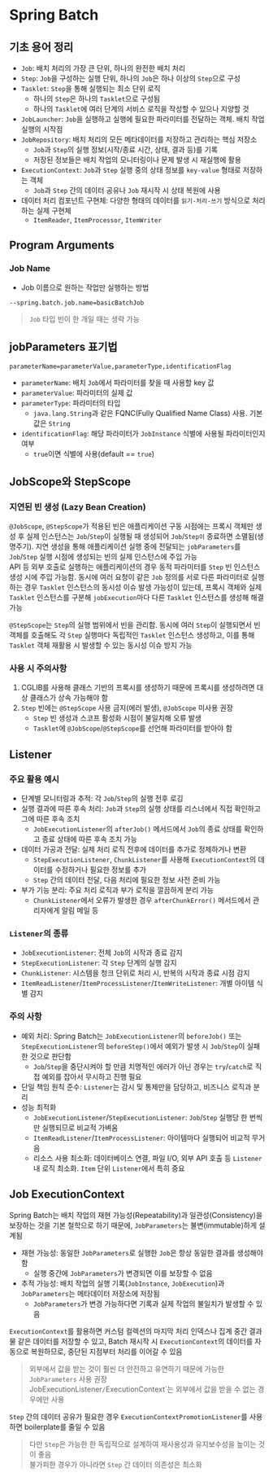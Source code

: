 # Spring Batch

## 기초 용어 정리

- `Job`: 배치 처리의 가장 큰 단위, 하나의 완전한 배치 처리
- `Step`: `Job`을 구성하는 실행 단위, 하나의 `Job`은 하나 이상의 `Step`으로 구성
- `Tasklet`: `Step`을 통해 실행되는 최소 단위 로직
    - 하나의 `Step`은 하나의 `Tasklet`으로 구성됨
    - 하나의 `Tasklet`에 여러 단계의 서비스 로직을 작성할 수 있으나 지양할 것
- `JobLauncher`: `Job`을 실행하고 실행에 필요한 파라미터를 전달하는 객체. 배치 작업 실행의 시작점
- `JobRepository`: 배치 처리의 모든 메타데이터를 저장하고 관리하는 핵심 저장소
    - `Job`과 `Step`의 실행 정보(시작/종료 시간, 상태, 결과 등)를 기록
    - 저장된 정보들은 배치 작업의 모니터링이나 문제 발생 시 재실행에 활용
- `ExecutionContext`: `Job`과 `Step` 실행 중의 상태 정보를 `key-value` 형태로 저장하는 객체
    - `Job`과 `Step` 간의 데이터 공유나 `Job` 재시작 시 상태 복원에 사용
- 데이터 처리 컴포넌트 구현체: 다양한 형태의 데이터를 `읽기-처리-쓰기` 방식으로 처리하는 실제 구현체
    - `ItemReader`, `ItemProcessor`, `ItemWriter`

## Program Arguments

### Job Name

- Job 이름으로 원하는 작업만 실행하는 방법

```batch
--spring.batch.job.name=basicBatchJob
```

> `Job` 타입 빈이 한 개일 때는 생략 가능

## jobParameters 표기법

```batch
parameterName=parameterValue,parameterType,identificationFlag
```

- `parameterName`: 배치 `Job`에서 파라미터를 찾을 때 사용할 key 값
- `parameterValue`: 파라미터의 실제 값
- `parameterType`: 파라미터의 타입
    - `java.lang.String`과 같은 FQNC(Fully Qualified Name Class) 사용. 기본값은 `String`
- `identificationFlag`: 해당 파라미터가 `JobInstance` 식별에 사용될 파라미터인지 여부
    - `true`이면 식별에 사용(default == `true`)

## JobScope와 StepScope

### 지연된 빈 생성 (Lazy Bean Creation)

`@JobScope`, `@StepScope`가 적용된 빈은 애플리케이션 구동 시점에는 프록시 객체만 생성 후 실제 인스턴스는 `Job`/`Step`이 실행될 때 생성되어 `Job`/`Step이` 종료하면 소멸됨(생명주기). 지연 생성을 통해 애플리케이션 실행 중에 전달되는 `jobParameters`를 `Job`/`Step` 실행 시점에 생성되는 빈의 실제 인스턴스에 주입 가능  
API 등 외부 호출로 실행하는 애플리케이션의 경우 동적 파라미터를 `Step` 빈 인스턴스 생성 시에 주입 가능함. 동시에 여러 요청이 같은 `Job` 정의를 서로 다른 파라미터로 실행하는 경우 `Tasklet` 인스턴스의 동시성 이슈 발생 가능성이 있는데, 프록시 객체와 실제 `Tasklet` 인스턴스를 구분해 `jobExecution`마다 다른 `Tasklet` 인스턴스를 생성해 해결 가능

`@StepScope`는 `Step`의 실행 범위에서 빈을 관리함. 동시에 여러 `Step`이 실행되면서 빈 객체를 호출해도 각 `Step` 실행마다 독립적인 `Tasklet` 인스턴스 생성하고, 이를 통해 `Tasklet` 객체 재활용 시 발생할 수 있는 동시성 이슈 방지 가능

### 사용 시 주의사항

1. CGLIB를 사용해 클래스 기반의 프록시를 생성하기 때문에 프록시를 생성하려면 대상 클래스가 상속 가능해야 함
1. `Step` 빈에는 `@StepScope` 사용 금지(에러 발생), `@JobScope` 미사용 권장
    - `Step` 빈 생성과 스코프 활성화 시점이 불일치해 오류 발생
    - `Tasklet`에 `@JobScope`/`@StepScope`를 선언해 파라미터를 받아야 함

## Listener

### 주요 활용 예시

- 단계별 모니터링과 추적: 각 `Job`/`Step`의 실행 전후 로깅
- 실행 결과에 따른 후속 처리: `Job`과 `Step`의 실행 상태를 리스너에서 직접 확인하고 그에 따른 후속 조치
    - `JobExecutionListener`의 `afterJob()` 메서드에서 `Job`의 종료 상태를 확인하고 종료 상태에 따른 후속 조치 가능
- 데이터 가공과 전달: 실제 처리 로직 전후에 데이터를 추가로 정제하거나 변환
    - `StepExecutionListener`, `ChunkListener`를 사용해 `ExecutionContext`의 데이터를 수정하거나 필요한 정보를 추가
    - `Step` 간의 데이터 전달, 다음 처리에 필요한 정보 사전 준비 가능
- 부가 기능 분리: 주요 처리 로직과 부가 로직을 깔끔하게 분리 가능
    - `ChunkListener`에서 오류가 발생한 경우 `afterChunkError()` 메서드에서 관리자에게 알림 메일 등

### `Listener`의 종류

- `JobExecutionListener`: 전체 `Job`의 시작과 종료 감지
- `StepExecutionListener`: 각 `Step` 단계의 실행 감지
- `ChunkListener`: 시스템을 청크 단위로 처리 시, 반복의 시작과 종료 시점 감지
- `ItemReadListener`/`ItemProcessListener`/`ItemWriteListener`: 개별 아이템 식별 감지

### 주의 사항

- 예외 처리: Spring Batch는 `JobExecutionListener`의 `beforeJob()` 또는 `StepExecutionListener`의 `beforeStep()`에서 예외가 발생 시 `Job`/`Step`이 실패한 것으로 판단함
    - `Job`/`Step`을 중단시켜야 할 만큼 치명적인 에러가 아닌 경우는 `try`/`catch`로 직접 예외를 잡아서 무시하고 진행 필요
- 단일 책임 원칙 준수: `Listener`는 감시 및 통제만을 담당하고, 비즈니스 로직과 분리
- 성능 최적화
    - `JobExecutionListener`/`StepExecutionListener`: `Job`/`Step` 실행당 한 번씩만 실행되므로 비교적 가벼움
    - `ItemReadListener`/`ItemProcessListener`: 아이템마다 실행되어 비교적 무거음
    - 리소스 사용 최소화: 데이터베이스 연결, 파일 I/O, 외부 API 호출 등 `Listener` 내 로직 최소화. `Item` 단위 `Listener`에서 특히 중요

## Job ExecutionContext

Spring Batch는 배치 작업의 재현 가능성(Repeatability)과 일관성(Consistency)을 보장하는 것을 기본 철학으로 하기 때문에, `JobParameters`는 불변(immutable)하게 설계됨

- 재현 가능성: 동일한 `JobParameters`로 실행한 `Job`은 항상 동일한 결과를 생성해야 함
    - 실행 중간에 `JobParameters`가 변경되면 이를 보장할 수 없음
- 추적 가능성: 배치 작업의 실행 기록(`JobInstance`, `JobExecution`)과 `JobParameters`는 메타데이터 저장소에 저장됨
    - `JobParameters`가 변경 가능하다면 기록과 실제 작업의 불일치가 발생할 수 있음

`ExecutionContext`를 활용하면 커스텀 컬렉션의 마지막 처리 인덱스나 집계 중간 결과물 같은 데이터를 저장할 수 있고, Batch 재시작 시 `ExecutionContext`의 데이터를 자동으로 복원하므로, 중단된 지점부터 처리를 이어갈 수 있음

> 외부에서 값을 받는 것이 훨씬 더 안전하고 유연하기 때문에 가능한 `JobParameters` 사용 권장  
> JobExecutionListener`/`ExecutionContext`는 외부에서 값을 받을 수 없는 경우에만 사용

`Step` 간의 데이터 공유가 필요한 경우 `ExecutionContextPromotionListener`를 사용하면 boilerplate를 줄일 수 있음

> 다만 `Step`은 가능한 한 독립적으로 설계하여 재사용성과 유지보수성을 높이는 것이 좋음  
> 불가피한 경우가 아니라면 `Step` 간 데이터 의존성은 최소화  
